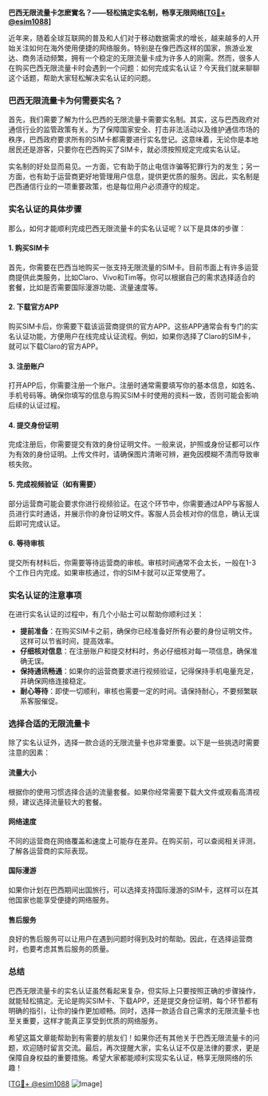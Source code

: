 **巴西无限流量卡怎麽實名？——轻松搞定实名制，畅享无限网络[[TG💪+ @esim1088](https://t.me/s/esim1088)]**

近年来，随着全球互联网的普及和人们对于移动数据需求的增长，越来越多的人开始关注如何在海外使用便捷的网络服务。特别是在像巴西这样的国家，旅游业发达、商务活动频繁，拥有一个稳定的无限流量卡成为许多人的刚需。然而，很多人在购买巴西无限流量卡时会遇到一个问题：如何完成实名认证？今天我们就来聊聊这个话题，帮助大家轻松解决实名认证的问题。

### 巴西无限流量卡为何需要实名？

首先，我们需要了解为什么巴西的无限流量卡需要实名制。其实，这与巴西政府对通信行业的监管政策有关。为了保障国家安全、打击非法活动以及维护通信市场的秩序，巴西政府要求所有的SIM卡都需要进行实名登记。这意味着，无论你是本地居民还是游客，只要你在巴西购买了SIM卡，就必须按照规定完成实名认证。

实名制的好处显而易见。一方面，它有助于防止电信诈骗等犯罪行为的发生；另一方面，也有助于运营商更好地管理用户信息，提供更优质的服务。因此，实名制是巴西通信行业的一项重要政策，也是每位用户必须遵守的规定。

### 实名认证的具体步骤

那么，如何才能顺利完成巴西无限流量卡的实名认证呢？以下是具体的步骤：

#### 1. 购买SIM卡
首先，你需要在巴西当地购买一张支持无限流量的SIM卡。目前市面上有许多运营商提供此类服务，比如Claro、Vivo和Tim等。你可以根据自己的需求选择适合的套餐，比如是否需要国际漫游功能、流量速度等。

#### 2. 下载官方APP
购买SIM卡后，你需要下载该运营商提供的官方APP。这些APP通常会有专门的实名认证功能，方便用户在线完成认证流程。例如，如果你选择了Claro的SIM卡，就可以下载Claro的官方APP。

#### 3. 注册账户
打开APP后，你需要注册一个账户。注册时通常需要填写你的基本信息，如姓名、手机号码等。确保你填写的信息与购买SIM卡时使用的资料一致，否则可能会影响后续的认证过程。

#### 4. 提交身份证明
完成注册后，你需要提交有效的身份证明文件。一般来说，护照或身份证都可以作为有效的身份证明。上传文件时，请确保图片清晰可辨，避免因模糊不清而导致审核失败。

#### 5. 完成视频验证（如有需要）
部分运营商可能会要求你进行视频验证。在这个环节中，你需要通过APP与客服人员进行实时通话，并展示你的身份证明文件。客服人员会核对你的信息，确认无误后即可完成认证。

#### 6. 等待审核
提交所有材料后，你需要等待运营商的审核。审核时间通常不会太长，一般在1-3个工作日内完成。如果审核通过，你的SIM卡就可以正常使用了。

### 实名认证的注意事项

在进行实名认证的过程中，有几个小贴士可以帮助你顺利过关：

- **提前准备**：在购买SIM卡之前，确保你已经准备好所有必要的身份证明文件。这样可以节省时间，提高效率。
- **仔细核对信息**：在注册账户和提交材料时，务必仔细核对每一项信息，确保准确无误。
- **保持通讯畅通**：如果你的运营商要求进行视频验证，记得保持手机电量充足，并确保网络连接稳定。
- **耐心等待**：即使一切顺利，审核也需要一定的时间。请保持耐心，不要频繁联系客服催促。

### 选择合适的无限流量卡

除了实名认证外，选择一款合适的无限流量卡也非常重要。以下是一些挑选时需要注意的因素：

#### 流量大小
根据你的使用习惯选择合适的流量套餐。如果你经常需要下载大文件或观看高清视频，建议选择流量较大的套餐。

#### 网络速度
不同的运营商在网络覆盖和速度上可能存在差异。在购买前，可以查阅相关评测，了解各运营商的实际表现。

#### 国际漫游
如果你计划在巴西期间出国旅行，可以选择支持国际漫游的SIM卡，这样可以在其他国家也能享受便捷的网络服务。

#### 售后服务
良好的售后服务可以让用户在遇到问题时得到及时的帮助。因此，在选择运营商时，也要考虑其售后服务的质量。

### 总结

巴西无限流量卡的实名认证虽然看起来复杂，但实际上只要按照正确的步骤操作，就能轻松搞定。无论是购买SIM卡、下载APP，还是提交身份证明，每个环节都有明确的指引，让你的操作更加顺畅。同时，选择一款适合自己需求的无限流量卡也至关重要，这样才能真正享受到优质的网络服务。

希望这篇文章能帮助到有需要的朋友们！如果你还有其他关于巴西无限流量卡的问题，欢迎随时留言交流。最后，再次提醒大家，实名认证不仅是法律的要求，更是保障自身权益的重要措施。希望大家都能顺利实现实名认证，畅享无限网络的乐趣！

[[TG💪+ @esim1088](https://t.me/s/esim1088) ![Image](https://i.postimg.cc/4NQfJmqS/Snipaste-2025-05-13-00-14-12.png)]